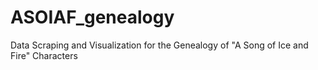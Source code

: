 # ASOIAF_genealogy
Data Scraping and Visualization for the Genealogy of "A Song of Ice and Fire" Characters
